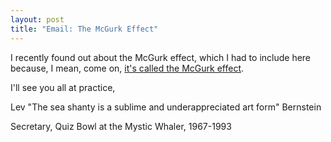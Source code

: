 ```yaml
---
layout: post
title: "Email: The McGurk Effect"
---
```


I recently found out about the McGurk effect, which I had to include here because, I mean, come on, [it's called the McGurk effect](https://www.youtube.com/watch?v=2k8fHR9jKVM).

I'll see you all at practice,

Lev "The sea shanty is a sublime and underappreciated art form" Bernstein

Secretary, Quiz Bowl at the Mystic Whaler, 1967-1993